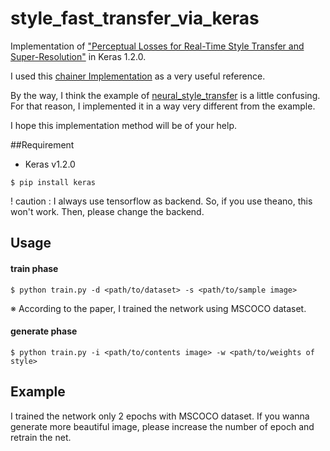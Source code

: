 # style_fast_transfer_via_keras

Implementation of ["Perceptual Losses for Real-Time Style Transfer and Super-Resolution"](https://arxiv.org/abs/1603.08155)
 in Keras 1.2.0.

I used this [chainer Implementation](https://arxiv.org/abs/1603.08155) as a very useful reference.  

By the way, I think the example of [neural_style_transfer](https://github.com/fchollet/keras/blob/master/examples/neural_style_transfer.py) is a little confusing. For that reason, I implemented it in a way very different from the example.

I hope this implementation method will be of your help.

##Requirement
+ Keras v1.2.0
```
$ pip install keras
```
! caution : I always use tensorflow as backend. So, if you use theano, this won't work. Then, please change the backend.

## Usage
#### train phase
```
$ python train.py -d <path/to/dataset> -s <path/to/sample image>
```
※ According to the paper, I trained the network using MSCOCO dataset.

#### generate phase

```
$ python train.py -i <path/to/contents image> -w <path/to/weights of style>
```

## Example
I trained the network only 2 epochs with MSCOCO dataset. If you wanna generate more beautiful image, please increase the number of epoch and retrain the net.
